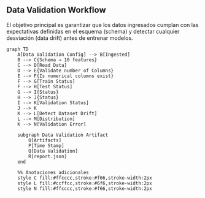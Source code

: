 ## Data Validation Workflow

 El objetivo principal es garantizar que los datos ingresados cumplan con las expectativas definidas en el esquema (schema) y detectar cualquier desviación (data drift) antes de entrenar modelos.

```mermaid
graph TD
    A[Data Validation Config] --> B[Ingested]
    B --> C{Schema → 10 features}
    C --> D[Read Data]
    D --> E{Validate number of Columns}
    E --> F{Is numerical columns exist}
    F --> G[Train Status]
    F --> H[Test Status]
    G --> I{Status}
    H --> J{Status}
    I --> K[Validation Status]
    J --> K
    K --> L[Detect Dataset Drift]
    L --> M[Distribution]
    K --> N[Validation Error]

    subgraph Data Validation Artifact
        O[Artifacts]
        P[Time Stamp]
        Q[Data Validation]
        R[report.json]
    end

    %% Anotaciones adicionales
    style C fill:#ffcccc,stroke:#f66,stroke-width:2px
    style L fill:#ccffcc,stroke:#6f6,stroke-width:2px
    style N fill:#ffcccc,stroke:#f66,stroke-width:2px